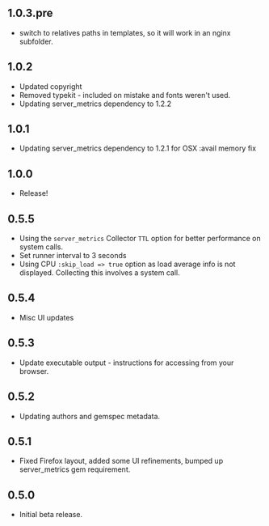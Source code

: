 ## 1.0.3.pre

* switch to relatives paths in templates, so it will work in an nginx subfolder.

## 1.0.2

* Updated copyright
* Removed typekit - included on mistake and fonts weren't used.
* Updating server_metrics dependency to 1.2.2

## 1.0.1

* Updating server_metrics dependency to 1.2.1 for OSX :avail memory fix

## 1.0.0

* Release!

## 0.5.5

* Using the `server_metrics` Collector `TTL` option for better performance on system calls.
* Set runner interval to 3 seconds
* Using CPU `:skip_load => true` option as load average info is not displayed. Collecting this involves a system call.

## 0.5.4

* Misc UI updates

## 0.5.3

* Update executable output - instructions for accessing from your browser.

## 0.5.2

* Updating authors and gemspec metadata.

## 0.5.1

* Fixed Firefox layout, added some UI refinements, bumped up server_metrics gem requirement.

## 0.5.0

* Initial beta release.
